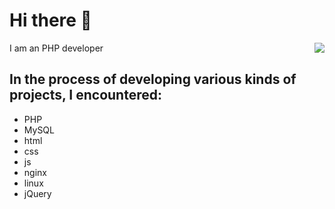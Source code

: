 # Hi there 👋

I am an PHP developer
<img align='right' src="https://github-readme-stats.vercel.app/api?username=jdayamx&show_icons=true">
## In the process of developing various kinds of projects, I encountered:
- PHP
- MySQL
- html
- css
- js
- nginx
- linux
- jQuery
